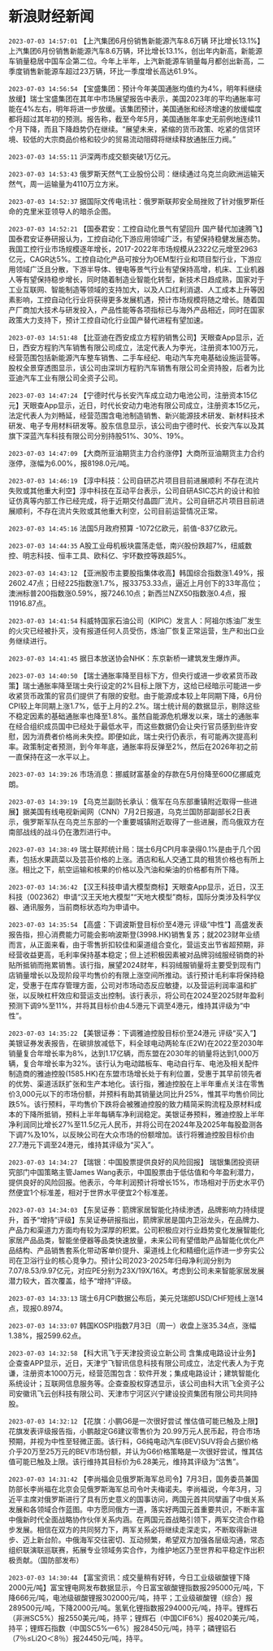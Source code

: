 # 新浪财经新闻
`2023-07-03 14:57:01` 【上汽集团6月份销售新能源汽车8.6万辆 环比增长13.1%】上汽集团6月份销售新能源汽车8.6万辆，环比增长13.1%，创出年内新高，新能源车销量稳居中国车企第二位。今年上半年，上汽新能源车销量每月都创出新高，二季度销售新能源车超过23万辆，环比一季度增长高达61.9%。

`2023-07-03 14:56:54` 【宝盛集团：预计今年美国通胀均值约为4%，明年料继续放缓】瑞士宝盛集团在其年中市场展望报告中表示，美国2023年的平均通胀率可能在4%左右，明年将进一步放缓。该集团预计，美国通胀和经济增速的放缓幅度都将超过其年初的预测。报告称，截至今年5月，美国通胀年率史无前例地连续11个月下降，而且下降趋势仍在继续。“展望未来，紧缩的货币政策、吃紧的信贷环境、较低的大宗商品价格和较少的贸易流动阻碍将继续释放通胀压力阀。”

`2023-07-03 14:55:11` 沪深两市成交额突破1万亿元。

`2023-07-03 14:53:43` 俄罗斯天然气工业股份公司：继续通过乌克兰向欧洲运输天然气，周一运输量为4110万立方米。

`2023-07-03 14:52:37` 据国际文传电讯社：俄罗斯联邦安全局挫败了针对俄罗斯任命的克里米亚领导人的暗杀企图。

`2023-07-03 14:52:21` 【国泰君安：工控自动化景气有望回升 国产替代加速腾飞】国泰君安证券研报认为，工控自动化下游应用领域广泛，有望保持稳健发展态势。我国工控行业市场规模逐年增长，2017-2022年市场规模从2322亿元增至2963亿元，CAGR达5%。工控自动化产品可按分为OEM型行业和项目型行业，下游应用领域广泛且分散，下游半导体、锂电等景气行业有望保持高增，机床、工业机器人等有望保持稳步增长，同时随着制造业智能化转型，新技术日趋成熟，国家对于工业互联网、智能制造等领域的支持加大，以及人口红利消退、人工成本上升等因素影响，工控自动化行业将获得更多发展机遇，预计市场规模将随之增长。随着国产厂商加大技术与研发投入，产品性能等各项指标已与海外产品相近，同时在国家政策大力支持下，预计工控自动化行业国产替代进程有望加速。

`2023-07-03 14:51:48` 【比亚迪在西安成立方程豹销售公司】天眼查App显示，近日，西安方程豹汽车销售有限公司成立，法定代表人为李光，注册资本100万元，经营范围包括新能源汽车整车销售、二手车经纪、电动汽车充电基础设施运营等。股权全景穿透图显示，该公司由深圳方程豹汽车销售有限公司全资持股，后者为比亚迪汽车工业有限公司全资子公司。

`2023-07-03 14:47:24` 【宁德时代与长安汽车成立动力电池公司，注册资本15亿元】天眼查App显示，近日，时代长安动力电池有限公司成立，注册资本15亿元，法定代表人为刘畅延，经营范围含电池制造销售、新兴能源技术研发、新材料技术研发、电子专用材料研发等。股东信息显示，该公司由宁德时代、长安汽车以及其旗下深蓝汽车科技有限公司分别持股51%、30%、19%。

`2023-07-03 14:47:09` 【大商所豆油期货主力合约涨停】大商所豆油期货主力合约涨停，涨幅为6.00%，报8198.0元/吨。

`2023-07-03 14:46:19` 【淳中科技：公司自研芯片项目目前进展顺利 不存在流片失败或其他重大利空】淳中科技在互动平台表示，公司自研ASIC芯片的设计和验证仿真等内部工作已经完成，将于近期交付晶圆厂流片。公司自研芯片项目目前进展顺利，不存在流片失败或其他重大利空，公司目前运营情况正常。

`2023-07-03 14:45:16` 法国5月政府预算 -1072亿欧元，前值-837亿欧元。

`2023-07-03 14:44:35` A股工业母机板块震荡走低，南兴股份跌超7%，纽威数控、明志科技、恒丰工具、欧科亿、宇环数控等跌超5%。

`2023-07-03 14:43:12` 【亚洲股市主要股指集体收高】韩国综合指数涨1.49%，报2602.47点；日经225指数涨1.7%，报33753.33点，逼近上月创下的33年高位；澳洲标普200指数涨0.59%，报7246.10点；新西兰NZX50指数涨0.4点，报11916.87点。

`2023-07-03 14:41:54` 科威特国家石油公司（KIPIC）发言人：阿祖尔炼油厂发生的火灾已经被扑灭，没有报道任何人员受伤，炼油厂恢复正常运营，生产和出口业务继续进行。

`2023-07-03 14:41:45` 据日本放送协会NHK：东京新桥一建筑发生爆炸声。

`2023-07-03 14:40:50` 【瑞士通胀率降至目标下方，但央行或进一步收紧货币政策】瑞士通胀率降至瑞士央行设定的2%目标上限下方，这给已经暗示可能进一步收紧货币政策的官员们提供了有限的安慰。由于能源成本较上年同期下降，6月份CPI较上年同期上涨1.7%，低于上月的2.2%。瑞士统计局的数据显示，剔除这些不稳定因素的基础通胀率也降至1.8%。虽然自能源危机爆发以来，瑞士的通胀率在经合组织成员国中已经处于最低水平，而这些数据仍会让央行官员感到些许安慰，因为消费者价格尚未失控。即便如此，瑞士央行仍表示，有可能再次提高利率。政策制定者预测，到今年年底，通胀率将反弹至2%，然后在2026年初之前一直保持在这一水平以上。

`2023-07-03 14:39:26` 市场消息：挪威财富基金的存款在5月份降至600亿挪威克朗。

`2023-07-03 14:39:19` 【乌克兰副防长承认：俄军在乌东部重镇附近取得一些进展】据美国有线电视新闻网（CNN）7月2日报道，乌克兰国防部副部长2日表示，俄罗斯军队在乌克兰东部的一个重要城镇附近取得了一些进展，而乌俄双方在南部战线的战斗仍在激烈进行中。

`2023-07-03 14:38:49` 瑞士联邦统计局：瑞士6月CPI月率录得0.1%是由于几个因素，包括水果蔬菜以及芸苔价格的上涨。酒店和私人交通工具的租赁价格也有所上涨。相比之下，航空运输和核果的价格以及汽油和柴油的价格都有所下降。

`2023-07-03 14:36:42` 【汉王科技申请大模型商标】天眼查App显示，近日，汉王科技（002362）申请“汉王天地大模型”“天地大模型”商标，国际分类涉及科学仪器、通讯服务，当前商标状态均为申请中。

`2023-07-03 14:35:54` 【高盛：下调波斯登目标价至4港元 评级“中性”】高盛发表报告指，担心消费能力可能会影响波斯登(3998.HK)销售复苏；就2023财年业绩而言，从正面来看，由于零售折扣较佳和渠道组合变化，营运支出节省超预期，非经营收益更高，毛利率保持基本稳定；但上述积极因素被对品牌羽绒服经销商的补贴所抵销而拖累销售。该行指，展望2024财年，料羽绒服销量将主要受到现有门店销量增长以及现阶段平均售价的有限上涨空间所推动。该行预计毛利率将保持稳定，受惠于在库存管理方面，公司对市场动态反应敏捷，以及营运利润率温和扩张，以反映杠杆效应和营运支出控制。该行表示，将公司在2024至2025财年盈利预测下调9%至11%，并将其目标价由4.5港元下调至4港元，维持其评级为“中性”。

`2023-07-03 14:35:22` 【美银证券：下调雅迪控股目标价至24港元 评级“买入”】美银证券发表报告，在碳排放减低下，料全球电动两轮车(E2W)在2022至2030年销量复合年增长率为8%，达到1.17亿辆，而东盟在2030年的销量将达到1,000万辆，复合年增长率为32%。该行认为电动踏板车、电动自行车、电池及相关配件制造商的雅迪控股(1585.HK)在东盟市场增长处于有利位置，受惠于其早前领先者的优势、渠道活跃扩张和生产本地化。该行指，雅迪控股在上半年重点关注在零售价3,000元以下的市场份额，并预料有助其销量达同比升25%，惟其平均售价同比跌5%。该行预料，平均售价下跌将会被雅迪控股的致力精简采购流程及原材料成本的下降所抵销，预料上半年每辆车净利润稳定。美银证券预料，雅迪控股上半年净利润同比增长27%至11.5亿元人民币，并将公司在2024年及2025年每股盈测各下调7%及10%，以反映公司在大众市场的份额增加。该行将雅迪控股目标价由27.7港元下调至24港元，维持其评级为“买入”。

`2023-07-03 14:34:27` 【瑞银：中国股票提供良好的风险回报】 瑞银集团投资研究部门中国策略主管James Wang表示，中国股票由于低估值和今年盈利潜力，提供良好的风险回报。他表示，今年利润预计将增长15%，市场相对于历史水平仍然便宜1个标准差，相对于世界水平便宜2个标准差。

`2023-07-03 14:34:03` 【东吴证券：箭牌家居智能化持续渗透，品牌影响力持续提升，首予“增持”评级】东吴证券研报指出，箭牌家居是国内卫浴龙头，在品牌力、产品力和渠道力方面均有较为深厚的积累。公司积极应对行业趋势变化发展智能化家居产品品类，智能坐便器等品类快速放量，未来公司有望借助产品智能化优化产品结构、产品销售套系化带动客单价提升、渠道线上化和精细化运作进一步夯实公司在卫浴行业的核心竞争力。预计公司2023-2025年归母净利润分别为7.07/8.53/9.97亿元，对应PE分别为23X/19X/16X。考虑到公司未来智能家居发展潜力较大，首次覆盖，给予“增持”评级。

`2023-07-03 14:33:13` 瑞士6月CPI数据公布后，美元兑瑞郎USD/CHF短线上涨14点，现报0.8974。

`2023-07-03 14:33:07` 韩国KOSPI指数7月3日（周一）收盘上涨35.34点，涨幅1.38%，报2599.62点。

`2023-07-03 14:32:58` 【科大讯飞于天津投资设立新公司 含集成电路设计业务】企查查APP显示，近日，天津宁飞智讯信息科技有限公司成立，法定代表人为于克谦，注册资本1000万元，经营范围包含：软件开发；集成电路设计；建筑智能化系统设计；互联网信息服务等。企查查股权穿透显示，该公司由科大讯飞全资子公司安徽讯飞云创科技有限公司、天津市宁河区兴宁建设投资集团有限公司共同持股。

`2023-07-03 14:32:12` 【花旗：小鹏G6是一次很好尝试 惟估值可能已触及上限】花旗发表评级报告指，小鹏敲定G6建议零售价为 20.99万元人民币起，符合市场预期，并视为中性至轻微正面。该行料，G6纯电动汽车(BEV)SUV将会占据价格介乎20万至25万元的BEV市场份额，并认为G6价格策略是一次很好尝试，惟其估值可能已触及上限。该行维持其目标价为6.28美元，维持其评级为“沽售”。

`2023-07-03 14:31:42` 【李尚福会见俄罗斯海军总司令】7月3日，国务委员兼国防部长李尚福在北京会见俄罗斯海军总司令叶夫梅诺夫。李尚福说，今年3月，习近平主席对俄罗斯进行了具有历史意义的国事访问，两国元首共同擘画了中俄关系发展和各领域合作蓝图。中方愿同俄方一道，落实好两国元首重要共识，不断丰富中俄新时代全面战略协作伙伴关系内涵。在两国元首战略引领下，两军交流合作稳步发展。相信在双方的共同努力下，两军关系必将继续走深走实，不断取得新进步、迈上新台阶。中俄海军交往密切、互动频繁，希望双方加强各层级沟通，常态组织联演联巡联赛，拓展专业领域务实合作，为维护地区乃至世界和平稳定作出积极贡献。（国防部发布）

`2023-07-03 14:30:44` 【富宝资讯：成交量稍有好转，今日工业级碳酸锂下降2000元/吨】富宝锂电网发布数据显示，今日富宝碳酸锂指数报295000元/吨，下降666元/吨，电池级碳酸锂报302000元/吨，持平；工业级碳酸锂（综合）报289500元/吨，下降2000元/吨。氢氧化锂指数报294000元/吨，持平。锂辉石（非洲SC5%）报2550美元/吨，持平；锂辉石（中国CIF6%）报4020美元/吨，持平；锂辉石指数（中国SC5%—6%）报28450元/吨，持平；磷锂铝石（7％≤Li2O＜8％）报24450元/吨，持平。

